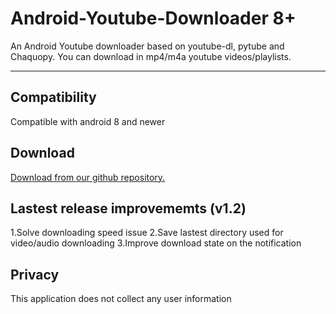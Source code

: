 # Android-Youtube-Downloader 8+
An Android Youtube downloader based on youtube-dl, pytube and Chaquopy. You can download in mp4/m4a youtube videos/playlists. 
***
## Compatibility
Compatible with android 8 and newer
## Download
[Download from our github repository.](https://github.com/acmo0/Android-Youtube-Downloader/releases/tag/v1.2)
## Lastest release improvememts (v1.2)
1.Solve downloading speed issue
2.Save lastest directory used for video/audio downloading
3.Improve download state on the notification
## Privacy
This application does not collect any user information
